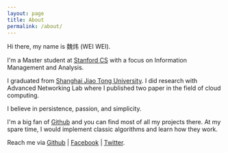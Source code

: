 ```yaml
---
layout: page
title: About
permalink: /about/
---
```


Hi there, my name is 魏炜 (WEI WEI).

I'm a Master student at [Stanford CS](http://cs.stanford.edu) with a focus on
Information Management and Analysis.

I graduated from [Shanghai Jiao Tong University](http://www.cs.sjtu.edu.cn). I did research with
Advanced Networking Lab where I published two paper in the field of
cloud computing.

I believe in persistence, passion, and simplicity.

I'm a big fan of [Github](https://github.com/wweiw) and you can find most of all
my projects there. At my spare time, I would implement classic algorithms
and learn how they work.

Reach me via [Github](https://github.com/wweiw) |
[Facebook](https://facebook.com/profile.php?id=100004290724109) |
[Twitter](https://twitter.com/weiweicse).
